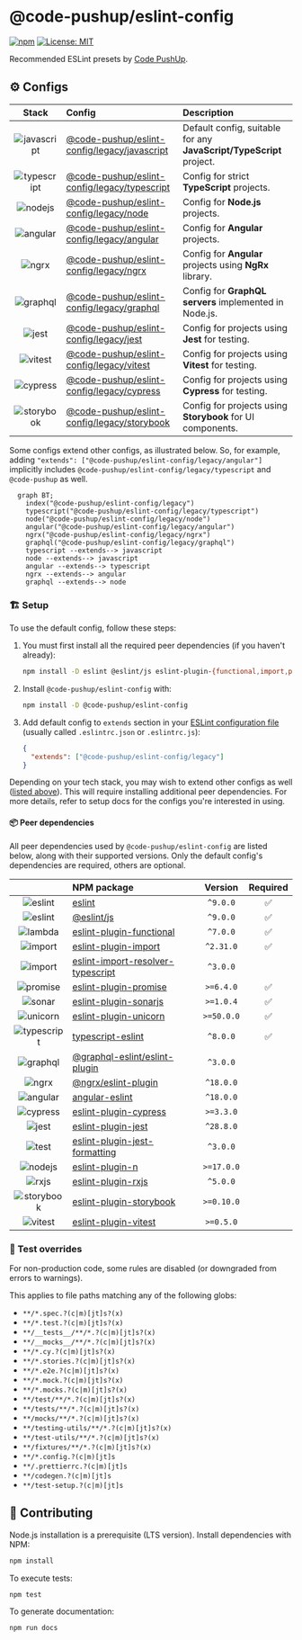 # @code-pushup/eslint-config

[![npm](https://img.shields.io/npm/v/%40code-pushup%2Feslint-config.svg)](https://www.npmjs.com/package/@code-pushup/eslint-config)
[![License: MIT](https://img.shields.io/badge/License-MIT-yellow.svg)](https://opensource.org/licenses/MIT)

Recommended ESLint presets by [Code PushUp](https://github.com/code-pushup/cli/tree/main/packages/cli).

<!-- begin autogenerated -->

## ⚙️ Configs

|                                                       Stack                                                        | Config                                                                                                                    | Description                                                         |
| :----------------------------------------------------------------------------------------------------------------: | :------------------------------------------------------------------------------------------------------------------------ | :------------------------------------------------------------------ |
| ![javascript](https://raw.githubusercontent.com/code-pushup/eslint-config/main/docs/icons/material/javascript.png) | [@code-pushup/eslint-config/legacy/javascript](https://github.com/code-pushup/eslint-config/blob/main/docs/javascript.md) | Default config, suitable for any **JavaScript/TypeScript** project. |
| ![typescript](https://raw.githubusercontent.com/code-pushup/eslint-config/main/docs/icons/material/typescript.png) | [@code-pushup/eslint-config/legacy/typescript](https://github.com/code-pushup/eslint-config/blob/main/docs/typescript.md) | Config for strict **TypeScript** projects.                          |
|     ![nodejs](https://raw.githubusercontent.com/code-pushup/eslint-config/main/docs/icons/material/nodejs.png)     | [@code-pushup/eslint-config/legacy/node](https://github.com/code-pushup/eslint-config/blob/main/docs/node.md)             | Config for **Node.js** projects.                                    |
|    ![angular](https://raw.githubusercontent.com/code-pushup/eslint-config/main/docs/icons/material/angular.png)    | [@code-pushup/eslint-config/legacy/angular](https://github.com/code-pushup/eslint-config/blob/main/docs/angular.md)       | Config for **Angular** projects.                                    |
|        ![ngrx](https://raw.githubusercontent.com/code-pushup/eslint-config/main/docs/icons/other/ngrx.png)         | [@code-pushup/eslint-config/legacy/ngrx](https://github.com/code-pushup/eslint-config/blob/main/docs/ngrx.md)             | Config for **Angular** projects using **NgRx** library.             |
|    ![graphql](https://raw.githubusercontent.com/code-pushup/eslint-config/main/docs/icons/material/graphql.png)    | [@code-pushup/eslint-config/legacy/graphql](https://github.com/code-pushup/eslint-config/blob/main/docs/graphql.md)       | Config for **GraphQL servers** implemented in Node.js.              |
|       ![jest](https://raw.githubusercontent.com/code-pushup/eslint-config/main/docs/icons/material/jest.png)       | [@code-pushup/eslint-config/legacy/jest](https://github.com/code-pushup/eslint-config/blob/main/docs/jest.md)             | Config for projects using **Jest** for testing.                     |
|     ![vitest](https://raw.githubusercontent.com/code-pushup/eslint-config/main/docs/icons/material/vitest.png)     | [@code-pushup/eslint-config/legacy/vitest](https://github.com/code-pushup/eslint-config/blob/main/docs/vitest.md)         | Config for projects using **Vitest** for testing.                   |
|    ![cypress](https://raw.githubusercontent.com/code-pushup/eslint-config/main/docs/icons/material/cypress.png)    | [@code-pushup/eslint-config/legacy/cypress](https://github.com/code-pushup/eslint-config/blob/main/docs/cypress.md)       | Config for projects using **Cypress** for testing.                  |
|  ![storybook](https://raw.githubusercontent.com/code-pushup/eslint-config/main/docs/icons/material/storybook.png)  | [@code-pushup/eslint-config/legacy/storybook](https://github.com/code-pushup/eslint-config/blob/main/docs/storybook.md)   | Config for projects using **Storybook** for UI components.          |

Some configs extend other configs, as illustrated below. So, for example, adding `"extends": ["@code-pushup/eslint-config/legacy/angular"]` implicitly includes `@code-pushup/eslint-config/legacy/typescript` and `@code-pushup` as well.

```mermaid
  graph BT;
    index("@code-pushup/eslint-config/legacy")
    typescript("@code-pushup/eslint-config/legacy/typescript")
    node("@code-pushup/eslint-config/legacy/node")
    angular("@code-pushup/eslint-config/legacy/angular")
    ngrx("@code-pushup/eslint-config/legacy/ngrx")
    graphql("@code-pushup/eslint-config/legacy/graphql")
    typescript --extends--> javascript
    node --extends--> javascript
    angular --extends--> typescript
    ngrx --extends--> angular
    graphql --extends--> node
```

### 🏗️ Setup

To use the default config, follow these steps:

1. You must first install all the required peer dependencies (if you haven't already):

   ```sh
   npm install -D eslint @eslint/js eslint-plugin-{functional,import,promise,sonarjs,unicorn} typescript-eslint
   ```

2. Install `@code-pushup/eslint-config` with:

   ```sh
   npm install -D @code-pushup/eslint-config
   ```

3. Add default config to `extends` section in your [ESLint configuration file](https://eslint.org/docs/latest/use/configure/configuration-files) (usually called `.eslintrc.json` or `.eslintrc.js`):

   ```json
   {
     "extends": ["@code-pushup/eslint-config/legacy"]
   }
   ```

Depending on your tech stack, you may wish to extend other configs as well ([listed above](#⚙️-configs)). This will require installing additional peer dependencies. For more details, refer to setup docs for the configs you're interested in using.

#### 📦 Peer dependencies

All peer dependencies used by `@code-pushup/eslint-config` are listed below, along with their supported versions. Only the default config's dependencies are required, others are optional.

|                                                                                                                    | NPM package                                                                                          |  Version   | Required |
| :----------------------------------------------------------------------------------------------------------------: | :--------------------------------------------------------------------------------------------------- | :--------: | :------: |
|     ![eslint](https://raw.githubusercontent.com/code-pushup/eslint-config/main/docs/icons/material/eslint.png)     | [eslint](https://www.npmjs.com/package/eslint)                                                       |  `^9.0.0`  |    ✅     |
|     ![eslint](https://raw.githubusercontent.com/code-pushup/eslint-config/main/docs/icons/material/eslint.png)     | [@eslint/js](https://www.npmjs.com/package/@eslint/js)                                               |  `^9.0.0`  |    ✅     |
|      ![lambda](https://raw.githubusercontent.com/code-pushup/eslint-config/main/docs/icons/icons8/lambda.png)      | [eslint-plugin-functional](https://www.npmjs.com/package/eslint-plugin-functional)                   |  `^7.0.0`  |    ✅     |
|      ![import](https://raw.githubusercontent.com/code-pushup/eslint-config/main/docs/icons/icons8/import.png)      | [eslint-plugin-import](https://www.npmjs.com/package/eslint-plugin-import)                           | `^2.31.0`  |    ✅     |
|      ![import](https://raw.githubusercontent.com/code-pushup/eslint-config/main/docs/icons/icons8/import.png)      | [eslint-import-resolver-typescript](https://www.npmjs.com/package/eslint-import-resolver-typescript) |  `^3.0.0`  |          |
|     ![promise](https://raw.githubusercontent.com/code-pushup/eslint-config/main/docs/icons/icons8/promise.png)     | [eslint-plugin-promise](https://www.npmjs.com/package/eslint-plugin-promise)                         | `>=6.4.0`  |    ✅     |
|       ![sonar](https://raw.githubusercontent.com/code-pushup/eslint-config/main/docs/icons/other/sonar.png)        | [eslint-plugin-sonarjs](https://www.npmjs.com/package/eslint-plugin-sonarjs)                         | `>=1.0.4`  |    ✅     |
|     ![unicorn](https://raw.githubusercontent.com/code-pushup/eslint-config/main/docs/icons/icons8/unicorn.png)     | [eslint-plugin-unicorn](https://www.npmjs.com/package/eslint-plugin-unicorn)                         | `>=50.0.0` |    ✅     |
| ![typescript](https://raw.githubusercontent.com/code-pushup/eslint-config/main/docs/icons/material/typescript.png) | [typescript-eslint](https://www.npmjs.com/package/typescript-eslint)                                 |  `^8.0.0`  |    ✅     |
|    ![graphql](https://raw.githubusercontent.com/code-pushup/eslint-config/main/docs/icons/material/graphql.png)    | [@graphql-eslint/eslint-plugin](https://www.npmjs.com/package/@graphql-eslint/eslint-plugin)         |  `^3.0.0`  |          |
|        ![ngrx](https://raw.githubusercontent.com/code-pushup/eslint-config/main/docs/icons/other/ngrx.png)         | [@ngrx/eslint-plugin](https://www.npmjs.com/package/@ngrx/eslint-plugin)                             | `^18.0.0`  |          |
|    ![angular](https://raw.githubusercontent.com/code-pushup/eslint-config/main/docs/icons/material/angular.png)    | [angular-eslint](https://www.npmjs.com/package/angular-eslint)                                       | `^18.0.0`  |          |
|    ![cypress](https://raw.githubusercontent.com/code-pushup/eslint-config/main/docs/icons/material/cypress.png)    | [eslint-plugin-cypress](https://www.npmjs.com/package/eslint-plugin-cypress)                         | `>=3.3.0`  |          |
|       ![jest](https://raw.githubusercontent.com/code-pushup/eslint-config/main/docs/icons/material/jest.png)       | [eslint-plugin-jest](https://www.npmjs.com/package/eslint-plugin-jest)                               | `^28.8.0`  |          |
|        ![test](https://raw.githubusercontent.com/code-pushup/eslint-config/main/docs/icons/icons8/test.png)        | [eslint-plugin-jest-formatting](https://www.npmjs.com/package/eslint-plugin-jest-formatting)         |  `^3.0.0`  |          |
|     ![nodejs](https://raw.githubusercontent.com/code-pushup/eslint-config/main/docs/icons/material/nodejs.png)     | [eslint-plugin-n](https://www.npmjs.com/package/eslint-plugin-n)                                     | `>=17.0.0` |          |
|        ![rxjs](https://raw.githubusercontent.com/code-pushup/eslint-config/main/docs/icons/other/rxjs.png)         | [eslint-plugin-rxjs](https://www.npmjs.com/package/eslint-plugin-rxjs)                               |  `^5.0.0`  |          |
|  ![storybook](https://raw.githubusercontent.com/code-pushup/eslint-config/main/docs/icons/material/storybook.png)  | [eslint-plugin-storybook](https://www.npmjs.com/package/eslint-plugin-storybook)                     | `>=0.10.0` |          |
|     ![vitest](https://raw.githubusercontent.com/code-pushup/eslint-config/main/docs/icons/material/vitest.png)     | [eslint-plugin-vitest](https://www.npmjs.com/package/eslint-plugin-vitest)                           | `>=0.5.0`  |          |

### 🧪 Test overrides

For non-production code, some rules are disabled (or downgraded from errors to warnings).

This applies to file paths matching any of the following globs:

- `**/*.spec.?(c|m)[jt]s?(x)`
- `**/*.test.?(c|m)[jt]s?(x)`
- `**/__tests__/**/*.?(c|m)[jt]s?(x)`
- `**/__mocks__/**/*.?(c|m)[jt]s?(x)`
- `**/*.cy.?(c|m)[jt]s?(x)`
- `**/*.stories.?(c|m)[jt]s?(x)`
- `**/*.e2e.?(c|m)[jt]s?(x)`
- `**/*.mock.?(c|m)[jt]s?(x)`
- `**/*.mocks.?(c|m)[jt]s?(x)`
- `**/test/**/*.?(c|m)[jt]s?(x)`
- `**/tests/**/*.?(c|m)[jt]s?(x)`
- `**/mocks/**/*.?(c|m)[jt]s?(x)`
- `**/testing-utils/**/*.?(c|m)[jt]s?(x)`
- `**/test-utils/**/*.?(c|m)[jt]s?(x)`
- `**/fixtures/**/*.?(c|m)[jt]s?(x)`
- `**/*.config.?(c|m)[jt]s`
- `**/.prettierrc.?(c|m)[jt]s`
- `**/codegen.?(c|m)[jt]s`
- `**/test-setup.?(c|m)[jt]s`

<!-- end autogenerated -->

## 🫴 Contributing

Node.js installation is a prerequisite (LTS version). Install dependencies with NPM:

```sh
npm install
```

To execute tests:

```sh
npm test
```

To generate documentation:

```sh
npm run docs
```
